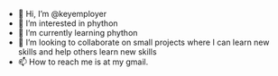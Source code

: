 - 👋 Hi, I’m @keyemployer
- 👀 I’m interested in phython 
- 🌱 I’m currently learning phython
- 💞️ I’m looking to collaborate on small projects where I can learn new skills and help others learn new skills
- 📫 How to reach me is at my gmail.

<!---
keyemployer/keyemployer is a ✨ special ✨ repository because its `README.md` (this file) appears on your GitHub profile.
You can click the Preview link to take a look at your changes.
--->
